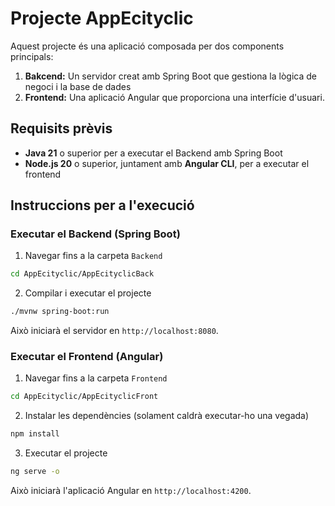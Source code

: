 # Projecte AppEcityclic
Aquest projecte és una aplicació composada per dos components principals:
1. **Bakcend:** Un servidor creat amb Spring Boot que gestiona la lògica de negoci i la base de dades
2. **Frontend:** Una aplicació Angular que proporciona una interfície d'usuari.

## Requisits prèvis
- **Java 21** o superior per a executar el Backend amb Spring Boot
- **Node.js 20** o superior, juntament amb  **Angular CLI**, per a executar el frontend

## Instruccions per a l'execució
### Executar el Backend (Spring Boot)
1. Navegar fins a la carpeta `Backend`
```bash
cd AppEcityclic/AppEcityclicBack
```
2. Compilar i executar el projecte
```bash
./mvnw spring-boot:run
```
Això iniciarà el servidor en `http://localhost:8080`.
### Executar el Frontend (Angular)
1. Navegar fins a la carpeta `Frontend`
```bash
cd AppEcityclic/AppEcityclicFront
```
2. Instalar les dependències (solament caldrà executar-ho una vegada)
```bash
npm install
```
3. Executar el projecte
```bash
ng serve -o
```
Això iniciarà l'aplicació Angular en `http://localhost:4200`.
